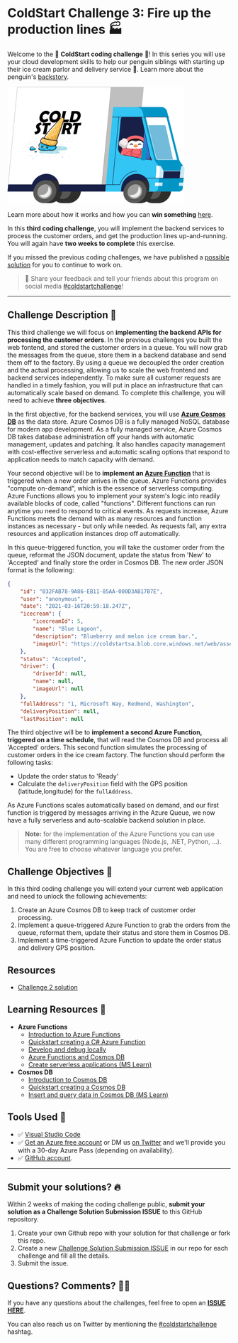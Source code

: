 # ColdStart Challenge 3: Fire up the production lines 🏭

Welcome to the 🧊 **ColdStart coding challenge** 🧊! In this series you will use your cloud development skills to help our penguin siblings with starting up their ice cream parlor and delivery service 🍨. Learn more about the penguin's [backstory](../../BackStory.md).

![Cold Start Logo](../../assets/COLDSTART-TRUCK-400x300.png)

Learn more about how it works and how you can **win something** [here](../../README.md).

In this **third coding challenge**, you will implement the backend services to process the customer orders, and get the production lines up-and-running. You will again have **two weeks to complete** this exercise.

If you missed the previous coding challenges, we have published a [possible solution](../challenge2/finished) for you to continue to work on.

> 📣 Share your feedback and tell your friends about this program on social media [\#coldstartchallenge](https://twitter.com/search?q=%23coldstartchallenge)!

---

## Challenge Description 🐧

This third challenge we will focus on **implementing the backend APIs for processing the customer orders**. In the previous challenges you built the web fontend, and stored the customer orders in a queue. You will now grab the messages from the queue, store them in a backend database and send them off to the factory. By using a queue we decoupled the order creation and the actual processing, allowing us to scale the web frontend and backend services independently. To make sure all customer requests are handled in a timely fashion, you will put in place an infrastructure that can automatically scale based on demand. To complete this challenge, you will need to achieve **three objectives**.

In the first objective, for the backend services, you will use **[Azure Cosmos DB](https://docs.microsoft.com/en-us/azure/cosmos-db/introduction?ocid=aid3027557)** as the data store. Azure Cosmos DB is a fully managed NoSQL database for modern app development. As a fully managed service, Azure Cosmos DB takes database administration off your hands with automatic management, updates and patching. It also handles capacity management with cost-effective serverless and automatic scaling options that respond to application needs to match capacity with demand.

Your second objective will be to **implement an [Azure Function](https://docs.microsoft.com/en-us/azure/azure-functions/functions-overview?ocid=aid3027557)** that is triggered when a new order arrives in the queue. Azure Functions provides "compute on-demand", which is the essence of serverless computing. Azure Functions allows you to implement your system's logic into readily available blocks of code, called "functions". Different functions can run anytime you need to respond to critical events. As requests increase, Azure Functions meets the demand with as many resources and function instances as necessary - but only while needed. As requests fall, any extra resources and application instances drop off automatically. 

In this queue-triggered function, you will take the customer order from the queue, reformat the JSON document, update the status from 'New' to 'Accepted' and finally store the order in Cosmos DB. The new order JSON format is the following:

```json
{
    "id": "032FAB78-9A86-EB11-85AA-000D3AB17B7E",
    "user": "anonymous",
    "date": "2021-03-16T20:59:18.247Z",
    "icecream": {
        "icecreamId": 5,
        "name": "Blue Lagoon",
        "description": "Blueberry and melon ice cream bar.",
        "imageUrl": "https://coldstartsa.blob.core.windows.net/web/assets/Icecream5.png"
    },
    "status": "Accepted",
    "driver": {
        "driverId": null,
        "name": null,
        "imageUrl": null
    },
    "fullAddress": "1, Microsoft Way, Redmond, Washington",
    "deliveryPosition": null,
    "lastPosition": null
  ```

The third objective will be to **implement a second Azure Function, triggered on a time schedule**, that will read the Cosmos DB and process all 'Accepted' orders. This second function simulates the processing of customer orders in the ice cream factory. The function should perform the following tasks:

- Update the order status to 'Ready'
- Calculate the `deliveryPosition` field with the GPS position (latitude,longitude) for the `fullAddress`.

As Azure Functions scales automatically based on demand, and our first function is triggered by messages arriving in the Azure Queue, we now have a fully serverless and auto-scalable backend solution in place.

> **Note:** for the implementation of the Azure Functions you can use many different programming languages (Node.js, .NET, Python, ...). You are free to choose whatever language you prefer.

## Challenge Objectives 🥇

In this third coding challenge you will extend your current web application and need to unlock the following achievements:

1. Create an Azure Cosmos DB to keep track of customer order processing.
2. Implement a queue-triggered Azure Function to grab the orders from the queue, reformat them, update their status and store them in Cosmos DB.
3. Implement a time-triggered Azure Function to update the order status and delivery GPS position.

## Resources

- [Challenge 2 solution](../challenge2/finished)

## Learning Resources 📖

- **Azure Functions**
    - [Introduction to Azure Functions](https://docs.microsoft.com/en-us/azure/azure-functions/functions-overview?ocid=aid3027557)
    - [Quickstart creating a C# Azure Function](https://docs.microsoft.com/en-us/azure/azure-functions/create-first-function-vs-code-csharp?ocid=aid3027557)
    - [Develop and debug locally](https://docs.microsoft.com/en-us/azure/azure-functions/functions-develop-local?ocid=aid3027557)
    - [Azure Functions and Cosmos DB](https://docs.microsoft.com/en-us/azure/azure-functions/functions-integrate-store-unstructured-data-cosmosdb?tabs=javascript?ocid=aid3027557)
    - [Create serverless applications (MS Learn)](https://docs.microsoft.com/en-us/learn/paths/create-serverless-applications/?ocid=aid3027557)
- **Cosmos DB**
    - [Introduction to Cosmos DB](https://docs.microsoft.com/en-us/azure/cosmos-db/introduction?ocid=aid3027557)
    - [Quickstart creating a Cosmos DB](https://docs.microsoft.com/en-us/azure/cosmos-db/create-cosmosdb-resources-portal?ocid=aid3027557)
    - [Insert and query data in Cosmos DB (MS Learn)](https://docs.microsoft.com/en-us/learn/modules/access-data-with-cosmos-db-and-sql-api/?ocid=aid3027557)

## Tools Used 🚀

- ✅ [Visual Studio Code](https://code.visualstudio.com?ocid=aid3027557)
- ✅ [Get an Azure free account](https://azure.microsoft.com/en-us/free/?ocid=aid3027557) or DM us [on Twitter](https://twitter.com/msdev_be) and we'll provide you with a 30-day Azure Pass (depending on availability).
- ✅ [GitHub account](https://github.com/).

---

## Submit your solutions? 🔥

Within 2 weeks of making the coding challenge public, **submit your solution as a Challenge Solution Submission ISSUE** to this GitHub repository.

 1. Create your own Github repo with your solution for that challenge or fork this repo.
 2. Create a new [Challenge Solution Submission ISSUE](https://github.com/ColdStart-Challenge/ColdStart-Challenge-2021/issues/new/choose) in our repo for each challenge and fill all the details.
 3. Submit the issue.


## Questions? Comments? 🙋‍♀️

If you have any questions about the challenges, feel free to open an **[ISSUE HERE](https://github.com/ColdStart-Challenge/ColdStart-Challenge-2021/issues/new/choose)**.

You can also reach us on Twitter by mentioning the [\#coldstartchallenge](https://twitter.com/search?q=%23coldstartchallenge) hashtag.
